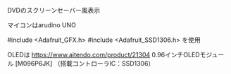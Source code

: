 DVDのスクリーンセーバー風表示


マイコンはarudino UNO

#include <Adafruit_GFX.h>
#include <Adafruit_SSD1306.h>
を使用

OLEDは
https://www.aitendo.com/product/21304
0.96インチOLEDモジュール [M096P6JK]
（搭載コントローラIC：SSD1306）


